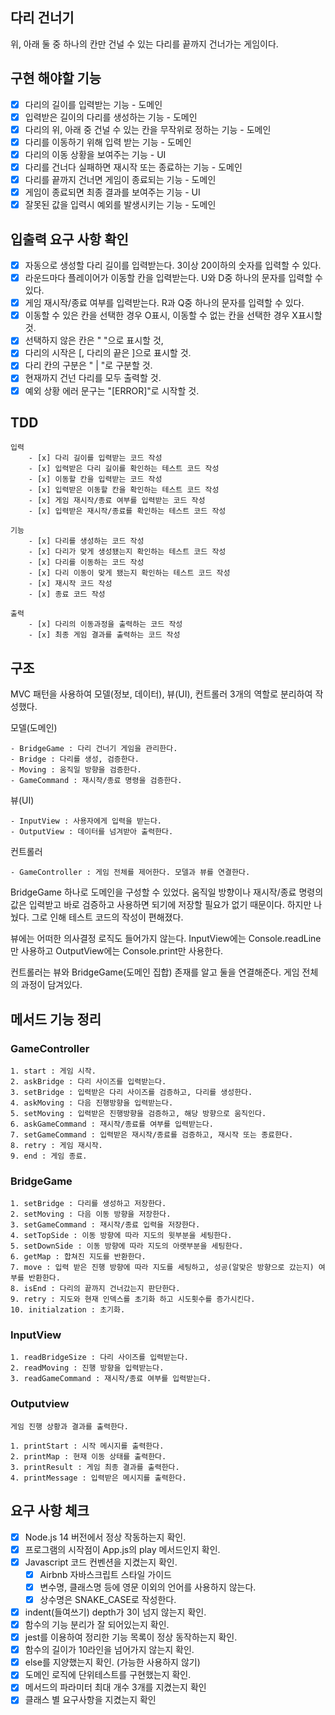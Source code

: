 ## 다리 건너기

위, 아래 둘 중 하나의 칸만 건널 수 있는 다리를 끝까지 건너가는 게임이다.

## 구현 해야할 기능

- [x] 다리의 길이를 입력받는 기능 - 도메인
- [x] 입력받은 길이의 다리를 생성하는 기능 - 도메인
- [x] 다리의 위, 아래 중 건널 수 있는 칸을 무작위로 정하는 기능 - 도메인
- [x] 다리를 이동하기 위해 입력 받는 기능 - 도메인
- [x] 다리의 이동 상황을 보여주는 기능 - UI
- [x] 다리를 건너다 실패하면 재시작 또는 종료하는 기능 - 도메인
- [x] 다리를 끝까지 건너면 게임이 종료되는 기능 - 도메인
- [x] 게임이 종료되면 최종 결과를 보여주는 기능 - UI
- [x] 잘못된 값을 입력시 예외를 발생시키는 기능 - 도메인

## 입출력 요구 사항 확인

- [x] 자동으로 생성할 다리 길이를 입력받는다. 3이상 20이하의 숫자를 입력할 수 있다.
- [x] 라운드마다 플레이어가 이동할 칸을 입력받는다. U와 D중 하나의 문자를 입력할 수 있다.
- [x] 게임 재시작/종료 여부를 입력받는다. R과 Q중 하나의 문자를 입력할 수 있다.
- [x] 이동할 수 있은 칸을 선택한 경우 O표시, 이동할 수 없는 칸을 선택한 경우 X표시할 것.
- [x] 선택하지 않은 칸은 " "으로 표시할 것,
- [x] 다리의 시작은 [, 다리의 끝은 ]으로 표시할 것.
- [x] 다리 칸의 구분은 " | "로 구분할 것.
- [x] 현재까지 건넌 다리를 모두 출력할 것.
- [x] 예외 상황 에러 문구는 "[ERROR]"로 시작할 것.

## TDD

    입력
        - [x] 다리 길이를 입력받는 코드 작성
        - [x] 입력받은 다리 길이를 확인하는 테스트 코드 작성
        - [x] 이동할 칸을 입력받는 코드 작성
        - [x] 입력받은 이동할 칸을 확인하는 테스트 코드 작성
        - [x] 게임 재시작/종료 여부를 입력받는 코드 작성
        - [x] 입력받은 재시작/종료를 확인하는 테스트 코드 작성

    기능
        - [x] 다리를 생성하는 코드 작성
        - [x] 다리가 맞게 생성됐는지 확인하는 테스트 코드 작성
        - [x] 다리를 이동하는 코드 작성
        - [x] 다리 이동이 맞게 됐는지 확인하는 테스트 코드 작성
        - [x] 재시작 코드 작성
        - [x] 종료 코드 작성

    출력
        - [x] 다리의 이동과정을 출력하는 코드 작성
        - [x] 최종 게임 결과를 출력하는 코드 작성


## 구조

MVC 패턴을 사용하여 모델(정보, 데이터), 뷰(UI), 컨트롤러 3개의 역할로 분리하여 작성했다.

모델(도메인)

    - BridgeGame : 다리 건너기 게임을 관리한다.
    - Bridge : 다리를 생성, 검증한다.
    - Moving : 움직일 방향을 검증한다.
    - GameCommand : 재시작/종료 명령을 검증한다.

뷰(UI)

    - InputView : 사용자에게 입력을 받는다.
    - OutputView : 데이터를 넘겨받아 출력한다.

컨트롤러

    - GameController : 게임 전체를 제어한다. 모델과 뷰를 연결한다.

BridgeGame 하나로 도메인을 구성할 수 있었다. 움직일 방향이나 재시작/종료 명령의 값은 입력받고
바로 검증하고 사용하면 되기에 저장할 필요가 없기 때문이다. 하지만 나눴다. 그로 인해 테스트 코드의
작성이 편해졌다.

뷰에는 어떠한 의사결정 로직도 들어가지 않는다. InputView에는 Console.readLine만 사용하고
OutputView에는 Console.print만 사용한다.

컨트롤러는 뷰와 BridgeGame(도메인 집합) 존재를 알고 둘을 연결해준다. 게임 전체의 과정이 담겨있다.

## 메서드 기능 정리

### GameController

    1. start : 게임 시작.
    2. askBridge : 다리 사이즈를 입력받는다.
    3. setBridge : 입력받은 다리 사이즈를 검증하고, 다리를 생성한다.
    4. askMoving : 다음 진행방향을 입력받는다.
    5. setMoving : 입력받은 진행방향을 검증하고, 해당 방향으로 움직인다.
    6. askGameCommand : 재시작/종료를 여부를 입력받는다.
    7. setGameCommand : 입력받은 재시작/종료를 검증하고, 재시작 또는 종료한다.
    8. retry : 게임 재시작.
    9. end : 게임 종료.

### BridgeGame

    1. setBridge : 다리를 생성하고 저장한다.
    2. setMoving : 다음 이동 방향을 저장한다.
    3. setGameCommand : 재시작/종료 입력을 저장한다.
    4. setTopSide : 이동 방향에 따라 지도의 윗부분을 세팅한다.
    5. setDownSide : 이동 방향에 따라 지도의 아랫부분을 세팅한다.
    6. getMap : 합쳐진 지도를 반환한다.
    7. move : 입력 받은 진행 방향에 따라 지도를 세팅하고, 성공(알맞은 방향으로 갔는지) 여부를 반환한다.
    8. isEnd : 다리의 끝까지 건너갔는지 판단한다.
    9. retry : 지도와 현재 인덱스를 초기화 하고 시도횟수를 증가시킨다.
    10. initialzation : 초기화.


### InputView

    1. readBridgeSize : 다리 사이즈를 입력받는다.
    2. readMoving : 진행 방향을 입력받는다.
    3. readGameCommand : 재시작/종료 여부를 입력받는다.

### Outputview

    게임 진행 상황과 결과를 출력한다.

    1. printStart : 시작 메시지를 출력한다.
    2. printMap : 현재 이동 상태를 출력한다.
    3. printResult : 게임 최종 결과를 출력한다.
    4. printMessage : 입력받은 메시지를 출력한다.


## 요구 사항 체크

- [X] Node.js 14 버전에서 정상 작동하는지 확인.
- [X] 프로그램의 시작점이 App.js의 play 메서드인지 확인.
- [x] Javascript 코드 컨벤션을 지켰는지 확인.
    - [x] Airbnb 자바스크립트 스타일 가이드
    - [x] 변수명, 클래스명 등에 영문 이외의 언어를 사용하지 않는다.
    - [x] 상수명은 SNAKE_CASE로 작성한다.
- [X] indent(들여쓰기) depth가 3이 넘지 않는지 확인.
- [X] 함수의 기능 분리가 잘 되어있는지 확인.
- [X] jest를 이용하여 정리한 기능 목록이 정상 동작하는지 확인.
- [X] 함수의 길이가 10라인을 넘어가지 않는지 확인.
- [X] else를 지양했는지 확인. (가능한 사용하지 않기)
- [X] 도메인 로직에 단위테스트를 구현했는지 확인.
- [X] 메서드의 파라미터 최대 개수 3개를 지켰는지 확인
- [X] 클래스 별 요구사항을 지켰는지 확인